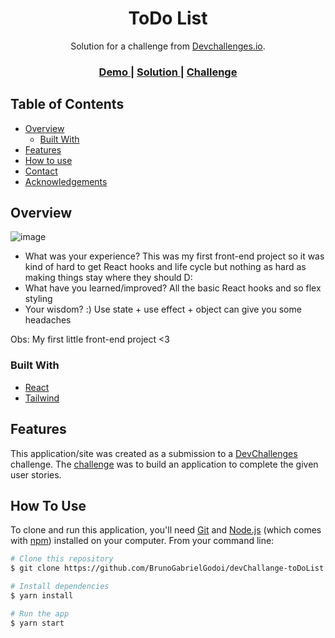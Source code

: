 <!-- Please update value in the {}  -->

<h1 align="center">ToDo List</h1>

<div align="center">
   Solution for a challenge from  <a href="http://devchallenges.io" target="_blank">Devchallenges.io</a>.
</div>

<div align="center">
  <h3>
    <a href="https://todolist-pof0.onrender.com/">
      Demo
    </a>
    <span> | </span>
    <a href="https://todolist-pof0.onrender.com/">
      Solution
    </a>
    <span> | </span>
    <a href="https://devchallenges.io/challenges/hH6PbOHBdPm6otzw2De5">
      Challenge
    </a>
  </h3>
</div>

<!-- TABLE OF CONTENTS -->

## Table of Contents

- [Overview](#overview)
  - [Built With](#built-with)
- [Features](#features)
- [How to use](#how-to-use)
- [Contact](#contact)
- [Acknowledgements](#acknowledgements)

<!-- OVERVIEW -->

## Overview

![image](https://user-images.githubusercontent.com/20050537/208322564-ac964c80-e24d-492b-8f26-855d51c479af.png)

- What was your experience?
This was my first front-end project so it was kind of hard to get React hooks and life cycle but nothing as hard as making things stay where they should D:
- What have you learned/improved?
All the basic React hooks and so flex styling
- Your wisdom? :)
Use state + use effect + object can give you some headaches 

Obs: My first little front-end project <3

### Built With

- [React](https://reactjs.org/)
- [Tailwind](https://tailwindcss.com/)

## Features

This application/site was created as a submission to a [DevChallenges](https://devchallenges.io/challenges) challenge. The [challenge](https://devchallenges.io/challenges/hH6PbOHBdPm6otzw2De5) was to build an application to complete the given user stories.

## How To Use

<!-- Example: -->

To clone and run this application, you'll need [Git](https://git-scm.com) and [Node.js](https://nodejs.org/en/download/) (which comes with [npm](http://npmjs.com)) installed on your computer. From your command line:

```bash
# Clone this repository
$ git clone https://github.com/BrunoGabrielGodoi/devChallange-toDoList.git

# Install dependencies
$ yarn install

# Run the app
$ yarn start
```
